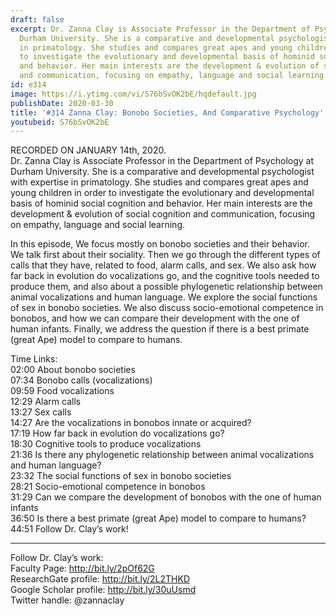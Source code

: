 ```yaml
---
draft: false
excerpt: Dr. Zanna Clay is Associate Professor in the Department of Psychology at
  Durham University. She is a comparative and developmental psychologist with expertise
  in primatology. She studies and compares great apes and young children in order
  to investigate the evolutionary and developmental basis of hominid social cognition
  and behavior. Her main interests are the development & evolution of social cognition
  and communication, focusing on empathy, language and social learning.
id: e314
image: https://i.ytimg.com/vi/S76bSvOK2bE/hqdefault.jpg
publishDate: 2020-03-30
title: '#314 Zanna Clay: Bonobo Societies, And Comparative Psychology'
youtubeid: S76bSvOK2bE
---
```

RECORDED ON JANUARY 14th, 2020.  
Dr. Zanna Clay is Associate Professor in the Department of Psychology at Durham University. She is a comparative and developmental psychologist with expertise in primatology. She studies and compares great apes and young children in order to investigate the evolutionary and developmental basis of hominid social cognition and behavior. Her main interests are the development & evolution of social cognition and communication, focusing on empathy, language and social learning.

In this episode, We focus mostly on bonobo societies and their behavior. We talk first about their sociality. Then we go through the different types of calls that they have, related to food, alarm calls, and sex. We also ask how far back in evolution do vocalizations go, and the cognitive tools needed to produce them, and also about a possible phylogenetic relationship between animal vocalizations and human language. We explore the social functions of sex in bonobo societies. We also discuss socio-emotional competence in bonobos, and how we can compare their development with the one of human infants. Finally, we address the question if there is a best primate (great Ape) model to compare to humans.

Time Links:  
02:00  About bonobo societies  
07:34  Bonobo calls (vocalizations)  
09:59  Food vocalizations  
12:29  Alarm calls  
13:27  Sex calls   
14:27  Are the vocalizations in bonobos innate or acquired?  
17:19  How far back in evolution do vocalizations go?  
18:30  Cognitive tools to produce vocalizations  
21:36  Is there any phylogenetic relationship between animal vocalizations and human language?  
23:32  The social functions of sex in bonobo societies  
28:21  Socio-emotional competence in bonobos  
31:29  Can we compare the development of bonobos with the one of human infants  
36:50  Is there a best primate (great Ape) model to compare to humans?  
44:51  Follow Dr. Clay’s work!

---

Follow Dr. Clay’s work:  
Faculty Page: http://bit.ly/2pOf62G  
ResearchGate profile: http://bit.ly/2L2THKD  
Google Scholar profile: http://bit.ly/30uUsmd  
Twitter handle: @zannaclay

